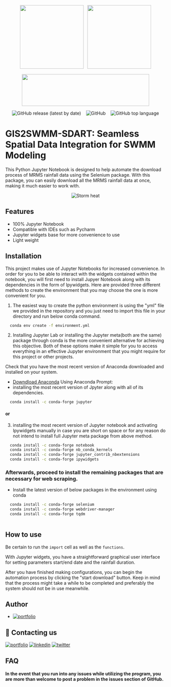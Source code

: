 
<head> 
  <meta name="google-site-verification" content="VD_VjzKvMtJTIwSgrhayC3WQwnrqMiST1H94ZsdmEJQ" />
</head>
<p align="center"><img  src="https://user-images.githubusercontent.com/99288525/216159152-9a7a2dce-3312-4d64-bdf2-b7315d388ada.gif"   width="200" height="200">&nbsp;&nbsp;
<img src="https://github-production-user-asset-6210df.s3.amazonaws.com/99288525/284693996-69b56569-cfa6-4fad-9495-788899768075.png?X-Amz-Algorithm=AWS4-HMAC-SHA256&X-Amz-Credential=AKIAIWNJYAX4CSVEH53A%2F20231121%2Fus-east-1%2Fs3%2Faws4_request&X-Amz-Date=20231121T192752Z&X-Amz-Expires=300&X-Amz-Signature=07e89d48777ce9edb2634656ee6c4e40b91ad7046e67816240ec23a8bc0c13c5&X-Amz-SignedHeaders=host&actor_id=99288525&key_id=0&repo_id=721754100"  width="200" height="200">
<p align="center"><img  src="https://geopandas.org/en/stable/_images/geopandas_logo_green.png"   width="400" height="100">

                   
<p align="center"> <img alt="GitHub release (latest by date)" src="https://img.shields.io/github/v/release/Mohamad-fcz/GIS-to-SWMM-conversion?label=Version&logo=github&style=plastic">&nbsp;&nbsp;&nbsp;
<img alt="GitHub" src="https://img.shields.io/github/license/mohamad-fcz/GIS-to-SWMM-conversion?color=yellow&logo=Osano&logoColor=yellow">&nbsp;&nbsp;&nbsp;
<img alt="GitHub top language" src="https://img.shields.io/github/languages/top/mohamad-fcz/GIS-to-SWMM-conversion?color=orange&logo=jupyter&logoColor=orange">


# GIS2SWMM-SDART: Seamless Spatial Data Integration for SWMM Modeling

This Python Jupyter Notebook is designed to help automate the download process of MRMS rainfall data using the Selenium package. With this package, you can easily download all the MRMS rainfall data at once, making it much easier to work with.


<p align="center"><img alt="Storm heat" src="https://user-images.githubusercontent.com/99288525/226160500-ecd42430-d9f8-477e-b964-4d63ca05730b.gif">


## Features

- 100% Jupyter Notebook 
- Compatible with IDEs such as Pycharm
- Jupyter widgets base for more convenience to use
- Light weight


## Installation
This project makes use of Jupyter Notebooks for increased convenience. In order for you to be able to interact with the widgets contained within the notebook, you will first need to install Jupyer Notebook along with its dependencies in the form of Ipywidgets. Here are provided three different methods to create the environment that you may choose the one is more convenient for you.

1. The easiest way to create the python environment is using the "yml" file we provided in the repository and you just need to import this file in your directory and run below conda command.
```bash
  conda env create -f environment.yml
```
2. Installing Jupyter Lab or installing the Jupyter meta(both are the same) package through conda is the more convenient alternative for achieving this objective. Both of these options make it simple for you to access everything in an effective Jupyter environment that you might require for this project or other projects.

Check that you have the most recent version of Anaconda downloaded and installed on your system.

- [Downdload Anaconda](https://www.anaconda.com/products/distribution)
Using Anaconda Prompt:
- installing the most recent version of Jpyter along with all of its dependencies.

```bash
  conda install -c conda-forge jupyter
```
#### or
3. installing the most recent version of Jupyter notebook and activating Ipywidgets manually in case you are short on space or for any reason do not intend to install full Jupyter meta package from above method.

```bash
  conda install -c conda-forge notebook
  conda install -c conda-forge nb_conda_kernels
  conda install -c conda-forge jupyter_contrib_nbextensions
  conda install -c conda-forge ipywidgets
```
### Afterwards, proceed to install the remaining packages that are necessary for web scraping.
- Install the latest version of below packages in the environment using conda

```bash
  conda install -c conda-forge selenium
  conda install -c conda-forge webdriver-manager
  conda install -c conda-forge tqdm
 
```
    
## How to use

Be certain to run the `import` cell as well as the `functions`.

With Jupyter widgets, you have a straightforward graphical user interface for setting parameters start/end date and the rainfall duration.

After you have finished making configurations, you can begin the automation process by clicking the "start download" button.
Keep in  mind that the process might take a while to be completed and preferably the system should not be in use meanwhile.
## Author

- [![portfolio](https://img.shields.io/badge/Mohamad%20Ahmadzadeh-000?style=for-the-badge&logo=github&logoColor=white)](https://github.com/Mohamad-fcz)



## 🔗 Contacting us
[![portfolio](https://img.shields.io/badge/telegram-000?style=for-the-badge&logo=telegram&logoColor=white)](https://t.me/erfan_fcz)
[![linkedin](https://img.shields.io/badge/linkedin-0A66C2?style=for-the-badge&logo=linkedin&logoColor=white)](https://www.linkedin.com/in/mohamad-ahmadzdeh-223671187/)
[![twitter](https://img.shields.io/badge/twitter-1DA1F2?style=for-the-badge&logo=twitter&logoColor=white)](https://twitter.com/erfan_fcz)


## FAQ

#### In the event that you run into any issues while utilizing the program, you are more than welcome to post a problem in the issues section of GitHub.

